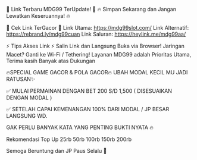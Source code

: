 🎉 Link Terbaru MDG99 TerUpdate! 🎉
🔥 Simpan Sekarang dan Jangan Lewatkan Keseruannya! 🔥

🚀 Cek Link TerGacor 🚀
Link Utama: https://mdg99slot.com/
Link Alternatif: https://rebrand.ly/mdg99cuan
Link Saluran: https://heylink.me/mdg99aa/

⚡ Tips Akses Link ⚡
Salin Link dan Langsung Buka via Browser!
Jaringan Macet? Ganti ke Wi-Fi / Tethering!
Layanan MDG99 adalah Prioritas Utama, Terima kasih Banyak atas Dukungan 

🔥SPECIAL GAME GACOR & POLA GACOR🔥 
UBAH MODAL KECIL MU JADI RATUSAN✨ 

✅ MULAI PERMAINAN DENGAN BET 200 S/D 1,500 ( DISESUAIKAN DENGAN MODAL ) 

✅ SETELAH CAPAI KEMENANGAN 100% DARI MODAL / JP BESAR LANGSUNG WD. 

GAK PERLU BANYAK KATA YANG PENTING BUKTI NYATA 🔥 

Rekomendasi Top Up 25rb 50rb 100rb 150rb 200rb 

Semoga Beruntung dan JP Paus Selalu 🥰 
